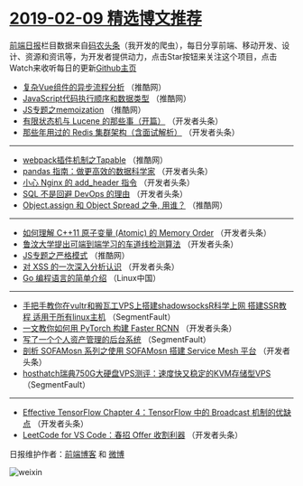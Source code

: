 # [2019-02-09 精选博文推荐](http://hao.caibaojian.com/date/2019/02/09)

[前端日报](http://caibaojian.com/c/news)栏目数据来自[码农头条](http://hao.caibaojian.com/)（我开发的爬虫），每日分享前端、移动开发、设计、资源和资讯等，为开发者提供动力，点击Star按钮来关注这个项目，点击Watch来收听每日的更新[Github主页](https://github.com/kujian/frontendDaily)
* [复杂Vue组件的异步流程分析](http://hao.caibaojian.com/100435.html) （推酷网）
* [JavaScript代码执行顺序和数据类型](http://hao.caibaojian.com/100436.html) （推酷网）
* [JS专题之memoization](http://hao.caibaojian.com/100438.html) （推酷网）
* [有限状态机与 Lucene 的那些事（开篇）](http://hao.caibaojian.com/100421.html) （开发者头条）
* [那些年用过的 Redis 集群架构（含面试解析）](http://hao.caibaojian.com/100411.html) （开发者头条）

***
* [webpack插件机制之Tapable](http://hao.caibaojian.com/100434.html) （推酷网）
* [pandas 指南：做更高效的数据科学家](http://hao.caibaojian.com/100412.html) （开发者头条）
* [小心 Nginx 的 add_header 指令](http://hao.caibaojian.com/100413.html) （开发者头条）
* [SQL 不是回避 DevOps 的理由](http://hao.caibaojian.com/100414.html) （开发者头条）
* [Object.assign 和 Object Spread 之争, 用谁？](http://hao.caibaojian.com/100437.html) （推酷网）

***
* [如何理解 C++11 原子变量 (Atomic) 的 Memory Order](http://hao.caibaojian.com/100415.html) （开发者头条）
* [鲁汶大学提出可端到端学习的车道线检测算法](http://hao.caibaojian.com/100416.html) （开发者头条）
* [JS专题之严格模式](http://hao.caibaojian.com/100439.html) （推酷网）
* [对 XSS 的一次深入分析认识](http://hao.caibaojian.com/100417.html) （开发者头条）
* [Go 编程语言的简单介绍](http://hao.caibaojian.com/100446.html) （Linux中国）

***
* [手把手教你在vultr和搬瓦工VPS上搭建shadowsocksR科学上网 搭建SSR教程 适用于所有linux主机](http://hao.caibaojian.com/100407.html) （SegmentFault）
* [一文教你如何用 PyTorch 构建 Faster RCNN](http://hao.caibaojian.com/100418.html) （开发者头条）
* [写了一个个人资产管理的后台系统](http://hao.caibaojian.com/100408.html) （SegmentFault）
* [剖析 SOFAMosn 系列之使用 SOFAMosn 搭建 Service Mesh 平台](http://hao.caibaojian.com/100419.html) （开发者头条）
* [hosthatch瑞典750G大硬盘VPS测评：速度快又稳定的KVM存储型VPS](http://hao.caibaojian.com/100409.html) （SegmentFault）

***
* [Effective TensorFlow Chapter 4：TensorFlow 中的 Broadcast 机制的优缺点](http://hao.caibaojian.com/100420.html) （开发者头条）
* [LeetCode for VS Code：春招 Offer 收割利器](http://hao.caibaojian.com/100410.html) （开发者头条）

日报维护作者：[前端博客](http://caibaojian.com/) 和 [微博](http://caibaojian.com/go/weibo)

![weixin](https://user-images.githubusercontent.com/3055447/38468989-651132ac-3b80-11e8-8e6b-15122322a9d7.png)